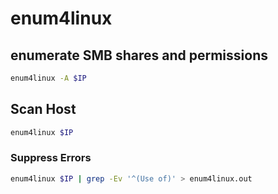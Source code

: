 # enum4linux

## enumerate SMB shares and permissions
```bash
enum4linux -A $IP

```
## Scan Host
```bash
enum4linux $IP
```

### Suppress Errors
```bash
enum4linux $IP | grep -Ev '^(Use of)' > enum4linux.out 
```
